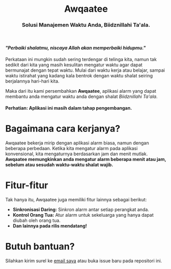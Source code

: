 <h1 align="center">Awqaatee</h1>

<h3 align="center"><strong>Solusi Manajemen Waktu Anda, Biidznillahi Ta'ala.</strong></h3>
<br/>

<h4><i>"Perbaiki shalatmu, niscaya Allah akan memperbaiki hidupmu."</i></h4>

Perkataan ini mungkin sudah sering terdengar di telinga kita, namun tak
sedikit dari kita yang masih kesulitan mengatur waktu agar dapat bermunajat
dengan tepat waktu. Mulai dari waktu kerja atau belajar, sampai waktu
istirahat yang kadang kala bentrok dengan waktu shalat seiring berjalannya
hari-hari kita.

Maka dari itu kami persembahkan <strong>Awqaatee</strong>, aplikasi alarm
yang dapat membantu anda mengatur waktu anda dengan shalat
<i>Biidznillahi Ta'ala</i>.

<h4><strong>Perhatian: Aplikasi ini masih dalam tahap pengembangan.</strong></h4>

# Bagaimana cara kerjanya?

Awqaatee bekerja mirip dengan aplikasi alarm biasa, namun dengan beberapa
perbedaan. Ketika kita mengatur alarm pada aplikasi konvensional, kita
mengaturnya berdasarkan jam dan menit mutlak. <strong>Awqaatee memungkinkan
anda mengatur alarm beberapa menit atau jam, sebelum atau sesudah waktu-waktu
shalat wajib.</strong>

# Fitur-fitur

Tak hanya itu, Awqaatee juga memiliki fitur lainnya sebagai berikut:

- <strong>Sinkronisasi Daring:</strong> Sinkron alarm antar setiap perangkat anda.
- <strong>Kontrol Orang Tua:</strong> Atur alarm untuk sekeluarga yang hanya dapat diubah oleh orang tua.
- <strong>Dan lainnya pada rilis mendatang!</strong>

# Butuh bantuan?

Silahkan kirim surel ke [email saya](mailto:aldo.alfathoni@gmail.com) atau
buka issue baru pada repositori ini. 
